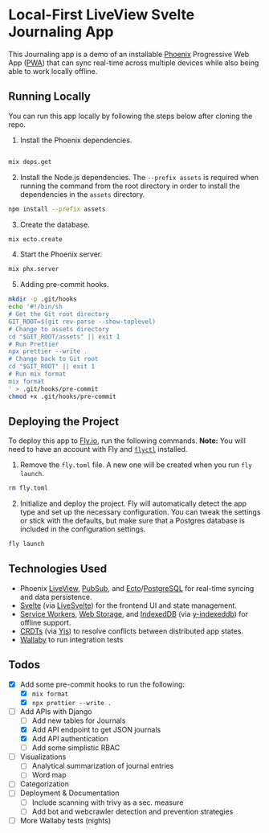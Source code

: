 # Local-First LiveView Svelte Journaling App

This Journaling app is a demo of an installable [Phoenix](https://www.phoenixframework.org/)
Progressive Web App ([PWA](https://developer.mozilla.org/en-US/docs/Web/Progressive_web_apps))
that can sync real-time across multiple devices while also being able to work locally offline.

## Running Locally

You can run this app locally by following the steps below after cloning the repo.

1. Install the Phoenix dependencies.

```sh

mix deps.get
```

2. Install the Node.js dependencies. The `--prefix assets` is required when running
the command from the root directory in order to install the dependencies in the
`assets` directory.

```sh
npm install --prefix assets
```

3. Create the database.

```sh
mix ecto.create
```

4. Start the Phoenix server.

```sh
mix phx.server
```

5. Adding pre-commit hooks.

```bash
mkdir -p .git/hooks
echo '#!/bin/sh
# Get the Git root directory
GIT_ROOT=$(git rev-parse --show-toplevel)
# Change to assets directory
cd "$GIT_ROOT/assets" || exit 1
# Run Prettier
npx prettier --write .
# Change back to Git root
cd "$GIT_ROOT" || exit 1
# Run mix format
mix format
' > .git/hooks/pre-commit
chmod +x .git/hooks/pre-commit
```

## Deploying the Project

To deploy this app to [Fly.io](https://fly.io/), run the following commands.
**Note:** You will need to have an account with Fly and
[`flyctl`](https://fly.io/docs/hands-on/install-flyctl/) installed.

1. Remove the `fly.toml` file. A new one will be created when you run `fly launch`.

```sh
rm fly.toml
```

2. Initialize and deploy the project. Fly will automatically detect the app type
and set up the necessary configuration. You can tweak the settings or stick with
the defaults, but make sure that a Postgres database is included in the
configuration settings.

```sh
fly launch
```

## Technologies Used

- Phoenix [LiveView](https://github.com/phoenixframework/phoenix_live_view),
  [PubSub](https://hexdocs.pm/phoenix/channels.html#pubsub), and
  [Ecto](https://github.com/elixir-ecto/ecto/tree/v3.11.1)/[PostgreSQL](https://www.postgresql.org/)
  for real-time syncing and data persistence.
- [Svelte](https://svelte.dev/) (via [LiveSvelte](https://github.com/woutdp/live_svelte))
  for the frontend UI and state management.
- [Service Workers](https://developer.mozilla.org/en-US/docs/Web/API/Service_Worker_API),
  [Web Storage](https://developer.mozilla.org/en-US/docs/Web/API/Web_Storage_API), and
  [IndexedDB](https://developer.mozilla.org/en-US/docs/Web/API/IndexedDB_API)
  (via [y-indexeddb](https://github.com/yjs/y-indexeddb)) for offline support.
- [CRDTs](https://crdt.tech/) (via [Yjs](https://github.com/yjs/yjs)) to resolve conflicts between
  distributed app states.
- [Wallaby](https://github.com/elixir-wallaby/wallaby) to run integration tests

## Todos

- [X] Add some pre-commit hooks to run the following:
  - [X] `mix format`
  - [X] `npx prettier --write .`
- [ ] Add APIs with Django
  - [ ] Add new tables for Journals
  - [X] Add API endpoint to get JSON journals
  - [X] Add API authentication
  - [ ] Add some simplistic RBAC
- [ ] Visualizations
  - [ ] Analytical summarization of journal entries
  - [ ] Word map
- [ ] Categorization
- [ ] Deployment & Documentation
  - [ ] Include scanning with trivy as a sec. measure
  - [ ] Add bot and webcrawler detection and prevention strategies
- [ ] More Wallaby tests (nights)
